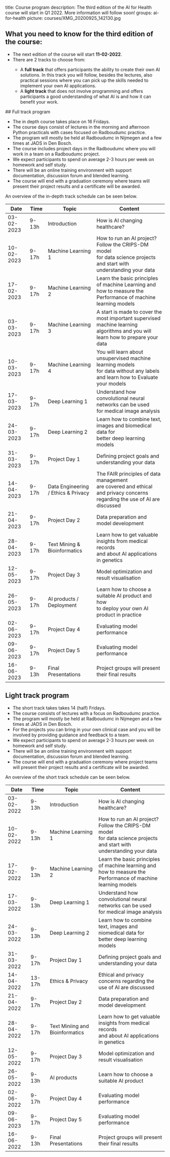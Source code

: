 title: Course program
description: The third edition of the AI for Health course will start in Q1 2022. More information will follow soon!
groups: ai-for-health
picture: courses/XMG_20200925_142130.jpg

## What you need to know for the third edition of the course:

<ul>
  <li>The next edition of the course will start <b>11-02-2022</b>.</li>
<li>There are 2 tracks to choose from: </li>
<ul>
  <li> A <b>full track</b> that offers participants the ability to create their own AI solutions. In this track you will follow, besides the lectures, also practical sessions where you can pick up the skills needed to implement your own AI applications.</li>
  <li> A <b>light track</b> that does not involve programming and offers participants a good understanding of what AI is and how it can benefit your work.</li>
</ul>
</ul>  
## Full track program
<ul>
<li>The in depth course takes place on 16 Fridays.
<li>The course days consist of lectures in the morning and afternoon Python practicals with cases focused on Radboudumc practice.</li>
<li>The program will mostly be held at Radboudumc in Nijmegen and a few times at JADS in Den Bosch.</li>
<li>The course includes project days in the Radboudumc where you will work in a team on a Radboudumc project.</li>
<li>We expect participants to spend on average 2-3 hours per week on homework and self study.</li>
<li>There will be an online training environment with support documentation, discussion forum and blended learning.</li>
<li>The course will end with a graduation ceremony where teams will present their project results and a certificate will be awarded.</li>
</ul>

<!---

- The course will be held on 18 Fridays, with different topics per day, starting in Q1 2022.
- The course days consist of lectures in the morning and afternoon practicals with cases focused on Radboudumc practice.
- The program for the 18 Fridays will mostly be held at Radboudumc in Nijmegen and a few times at JADS in Den Bosch.
- The course includes 4 project days in the Radboudumc where you will work in a team on a Radboudumc project.
- We expect participants to spend on average 2-3 hours per week on homework and self study.
- There will be an online training environment with support documentation, discussion forum and blended learning.
- The course will end with a graduation ceremony where teams will present their project results and a certificate will be awarded.
-->

An overview of the in-depth track schedule can be seen below.

| Date  | Time |  Topic  | Content |
| ----- | ------- | ------| ------ |
| 03-02-2023 | 9-13h | Introduction | How is AI changing healthcare? |
| 10-02-2023 | 9-17h | Machine Learning 1| How to run an AI project? Follow the CRIPS-DM model <br> for data science projects and start with understanding your data |
| 17-02-2023 | 9-17h | Machine Learning 2| Learn the basic principles of machine Learning and <br> how to measure the Performance of machine learning models |
| 03-03-2023 | 9-17h | Machine Learning 3| A start is made to cover the most important supervised <br> machine learning algorithms and you will learn how to prepare your data |
| 10-03-2023 | 9-17h | Machine Learning 4| You will learn about unsupervised machine learning models <br>for data without any labels and learn how to Evaluate your models|
| 17-03-2023 | 9-17h | Deep Learning 1| Understand how convolutional neural networks can be used <br> for medical image analysis |
| 24-03-2023 | 9-17h | Deep Learning 2| Learn how to combine text, images and biomedical data for <br> better deep learning models |
| 31-03-2023 | 9-17h | Project Day 1 | Defining project goals and understanding your data |
| 14-04-2023 | 9-17h | Data Engineering / Ethics & Privacy | The FAIR principles of data management <br> are covered and ethical and privacy concerns regarding the use of AI are discussed |
| 21-04-2023 | 9-17h | Project Day 2 | Data preparation and model development |
| 28-04-2023 | 9-17h | Text Mining & Bioinformatics | Learn how to get valuable insights from medical records <br> and about AI applications in genetics |
| 12-05-2023 | 9-17h | Project Day 3 | Model optimization and result visualisation |
| 26-05-2023 | 9-17h | AI products / Deployment | Learn how to choose a suitable AI product and how <br> to deploy your own AI product in practice |
| 02-06-2023 | 9-17h | Project Day 4 | Evaluating model performance |
| 09-06-2023 | 9-17h | Project Day 5 | Evaluating model performance |
| 16-06-2023 | 9-13h | Final Presentations | Project groups will present their final results |

## Light track program

<ul>
<li>The short track takes takes 14 (half) Fridays.
<li>The course consists of lectures with a focus on Radboudumc practice.</li>
<li>The program will mostly be held at Radboudumc in Nijmegen and a few times at JADS in Den Bosch.</li>
<li>For the projects you can bring in your own clinical case and you will be involved by providing guidance and feedback to a team.</li>
<li>We expect participants to spend on average 2-3 hours per week on homework and self study.</li>
<li>There will be an online training environment with support documentation, discussion forum and blended learning.</li>
<li>The course will end with a graduation ceremony where project teams will present their project results and a certificate will be awarded.</li>
</ul>

An overview of the short track schedule can be seen below.
  
| Date  | Time |  Topic  | Content |
| ----- | ------- | ------| ------ |
| 03-02-2022 | 9-13h | Introduction | How is AI changing healthcare? | 
| 10-02-2022 | 9-13h | Machine Learning 1| How to run an AI project? Follow the CRIPS-DM model <br> for data science projects and start with understanding your data |
| 17-02-2022 | 9-13h | Machine Learning 2| Learn the basic principles of machine learning and <br> how to measure the Performance of machine learning models | 
| 17-03-2022 | 9-13h | Deep Learning 1| Understand how convolutional neural networks can be used <br> for medical image analysis |
| 24-03-2022 | 9-13h | Deep Learning 2| Learn how to combine text, images and niomedical data for <br> better deep learning models |
| 31-03-2022 | 9-17h | Project Day 1 | Defining project goals and understanding your data |
| 14-04-2022 | 13-17h | Ethics & Privacy | Ethical and privacy concerns regarding the use of AI are discussed |
| 21-04-2022 | 9-17h | Project Day 2 | Data preparation and model development |
| 28-04-2022 | 9-17h | Text Miniing and Bioinformatics |  Learn how to get valuable insights from medical records <br> and about AI applications in genetics |
| 12-05-2022 | 9-17h | Project Day 3 | Model optimization and result visualisation |
| 26-05-2022 | 9-13h | AI products | Learn how to choose a suitable AI product |
| 02-06-2022 | 9-17h | Project Day 4 | Evaluating model performance |
| 09-06-2023 | 9-17h | Project Day 5 | Evaluating model performance |
| 16-06-2022 | 9-13h | Final Presentations | Project groups will present their final results |

<!-- ## Teachers

***

### Joran Lokkerbol

Joran studied econometrics at the University of Amsterdam and in the following years specialized as a consultant in making economic models. Joran obtained his PhD in 2015 with the thesis Rationalization of Innovation: The role of health economic evaluation in improving the efficiency of mental health care at VU University.

Joran currently is Director of the Center for Economic Evaluation & Machine Learning and is also affiliated with the Methods & Statistics department at Utrecht University.
In his work he focuses on evaluating the cost-effectiveness of interventions in mental health care, developing prognostic models to facilitate personalized care and supporting healthcare institutions to work more data-driven.

In the AI for Health course he organizes the Machine Learning lectures, supervises the final projects and is coordinator of the course.

***

### Bram van Ginneken

Bram van Ginneken is Professor of Medical Image Analysis at Radboud University Medical Center and chairs the Diagnostic Image Analysis Group. He also works for Fraunhofer MEVIS in Bremen, Germany, and is a founder of Thirona, a company that develops software and provides services for medical image analysis. He studied Physics at Eindhoven University of Technology and Utrecht University. In 2001, he obtained his PhD at the Image Sciences Institute on Computer-Aided Diagnosis in Chest Radiography. He has (co-)authored over 250 publications in international journals. He is member of the Editorial Board of Medical Image Analysis. He pioneered the concept of challenges in medical image analysis.

For the AI for Health course he organizes the Deep Learning lectures, drawing from his broad experience in finding AI solutions for medical imaging problems. -->
